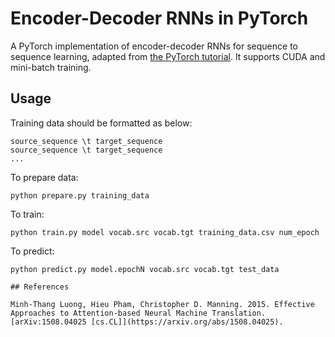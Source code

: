 # Encoder-Decoder RNNs in PyTorch

A PyTorch implementation of encoder-decoder RNNs for sequence to sequence learning, adapted from [the PyTorch tutorial](http://pytorch.org/tutorials/intermediate/seq2seq_translation_tutorial.html). It supports CUDA and mini-batch training.

## Usage

Training data should be formatted as below:
```
source_sequence \t target_sequence
source_sequence \t target_sequence
...
```

To prepare data:
```
python prepare.py training_data
```

To train:
```
python train.py model vocab.src vocab.tgt training_data.csv num_epoch
```

To predict:
```
python predict.py model.epochN vocab.src vocab.tgt test_data

## References

Minh-Thang Luong, Hieu Pham, Christopher D. Manning. 2015. Effective Approaches to Attention-based Neural Machine Translation. [arXiv:1508.04025 [cs.CL]](https://arxiv.org/abs/1508.04025).
